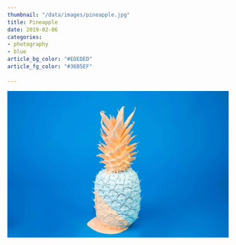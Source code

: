 ```yaml
---
thumbnail: "/data/images/pineapple.jpg"
title: Pineapple
date: 2019-02-06
categories:
- photography
- blue
article_bg_color: "#EDEDED"
article_fg_color: "#36B5EF"

---
```

![](/data/images/pineapple.jpg)